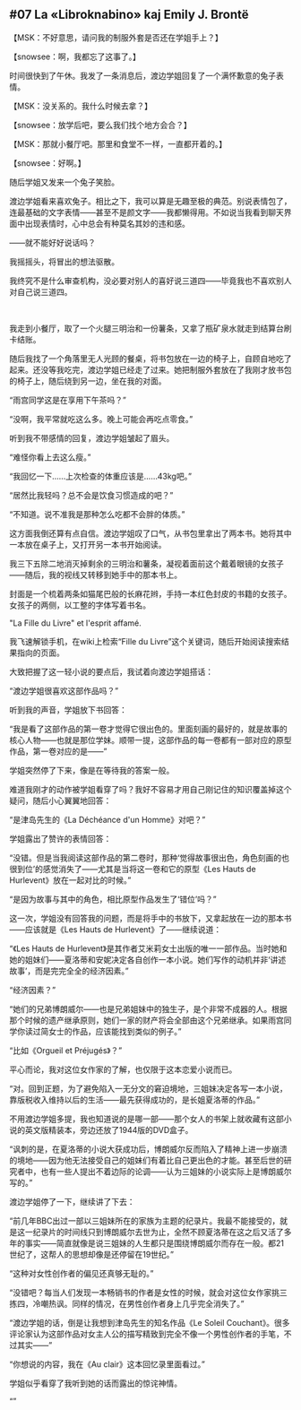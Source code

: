 ## #07 La «Libroknabino» kaj Emily J. Brontë

【MSK：不好意思，请问我的制服外套是否还在学姐手上？】

【snowsee：啊，我都忘了这事了。】

时间很快到了午休。我发了一条消息后，渡边学姐回复了一个满怀歉意的兔子表情。

【MSK：没关系的。我什么时候去拿？】

【snowsee：放学后吧，要么我们找个地方会合？】

【MSK：那就小餐厅吧。那里和食堂不一样，一直都开着的。】

【snowsee：好啊。】

随后学姐又发来一个兔子笑脸。

渡边学姐看来喜欢兔子。相比之下，我可以算是无趣至极的典范。别说表情包了，连最基础的文字表情——甚至不是颜文字——我都懒得用。不如说当我看到聊天界面中出现表情时，心中总会有种莫名其妙的违和感。

——就不能好好说话吗？

我摇摇头，将冒出的想法驱散。

我终究不是什么审查机构，没必要对别人的喜好说三道四——毕竟我也不喜欢别人对自己说三道四。

&emsp;

我走到小餐厅，取了一个火腿三明治和一份薯条，又拿了瓶矿泉水就走到结算台刷卡结账。

随后我找了一个角落里无人光顾的餐桌，将书包放在一边的椅子上，自顾自地吃了起来。还没等我吃完，渡边学姐已经走了过来。她把制服外套放在了我刚才放书包的椅子上，随后绕到另一边，坐在我的对面。

“雨宫同学这是在享用下午茶吗？”

“没啊，我平常就吃这么多。晚上可能会再吃点零食。”

听到我不带感情的回复，渡边学姐皱起了眉头。

“难怪你看上去这么瘦。”

“我回忆一下……上次检查的体重应该是……43kg吧。”

“居然比我轻吗？总不会是饮食习惯造成的吧？”

“不知道。说不准我是那种怎么吃都不会胖的体质。”

这方面我倒还算有点自信。渡边学姐叹了口气，从书包里拿出了两本书。她将其中一本放在桌子上，又打开另一本书开始阅读。

我三下五除二地消灭掉剩余的三明治和薯条，凝视着面前这个戴着眼镜的女孩子——随后，我的视线又转移到她手中的那本书上。

封面是一个梳着两条如猫尾巴般的长麻花辫，手持一本红色封皮的书籍的女孩子。女孩子的两侧，以工整的字体写着书名。

"La Fille du Livre" et l'esprit affamé.

我飞速解锁手机，在wiki上检索“Fille du Livre”这个关键词，随后开始阅读搜索结果指向的页面。

大致把握了这一轻小说的要点后，我试着向渡边学姐搭话：

“渡边学姐很喜欢这部作品吗？”

听到我的声音，学姐放下书回答：

“我是看了这部作品的第一卷才觉得它很出色的。里面刻画的最好的，就是故事的核心人物——也就是那位学妹。顺带一提，这部作品的每一卷都有一部对应的原型作品，第一卷对应的是——”

学姐突然停了下来，像是在等待我的答案一般。

难道我刚才的动作被学姐看穿了吗？我好不容易才用自己刚记住的知识覆盖掉这个疑问，随后小心翼翼地回答：

“是津岛先生的《La Déchéance d'un Homme》对吧？”

学姐露出了赞许的表情回答：

“没错。但是当我阅读这部作品的第二卷时，那种‘觉得故事很出色，角色刻画的也很到位’的感觉消失了——尤其是当将这一卷和它的原型《Les Hauts de Hurlevent》放在一起对比的时候。”

“是因为故事与其中的角色，相比原型作品发生了‘错位’吗？”

这一次，学姐没有回答我的问题，而是将手中的书放下，又拿起放在一边的那本书——应该就是《Les Hauts de Hurlevent》了——继续说道：

“《Les Hauts de Hurlevent》是其作者艾米莉女士出版的唯一一部作品。当时她和她的姐妹们——夏洛蒂和安妮决定各自创作一本小说。她们写作的动机并非‘讲述故事’，而是完完全全的经济因素。”

“经济因素？”

“她们的兄弟博朗威尔——也是兄弟姐妹中的独生子，是个非常不成器的人。根据那个时候的遗产继承原则，她们一家的财产将会全部由这个兄弟继承。如果雨宫同学你读过简女士的作品，应该能找到类似的例子。”

“比如《Orgueil et Préjugés》？”

平心而论，我对这位女作家的了解，也仅限于这本恋爱小说而已。

“对。回到正题，为了避免陷入一无分文的窘迫境地，三姐妹决定各写一本小说，靠版税收入维持以后的生活——最先获得成功的，是长姐夏洛蒂的作品。”

不用渡边学姐多提，我也知道说的是哪一部——那个女人的书架上就收藏有这部小说的英文版精装本，旁边还放了1944版的DVD盒子。

“讽刺的是，在夏洛蒂的小说大获成功后，博朗威尔反而陷入了精神上进一步崩溃的境地——因为他无法接受自己的姐妹们有着比自己更出色的才能。甚至后世的研究者中，也有一些人提出不着边际的论调——认为三姐妹的小说实际上是博朗威尔写的。”

渡边学姐停了一下，继续讲了下去：

“前几年BBC出过一部以三姐妹所在的家族为主题的纪录片。我最不能接受的，就是这一纪录片的时间线只到博朗威尔去世为止，全然不顾夏洛蒂在这之后又活了多年的事实——简直就像是说三姐妹的人生都只是围绕博朗威尔而存在一般。都21世纪了，这帮人的思想却像是还停留在19世纪。”

“这种对女性创作者的偏见还真够无耻的。”

“没错吧？每当人们发现一本畅销书的作者是女性的时候，就会对这位女作家挑三拣四，冷嘲热讽。同样的情况，在男性创作者身上几乎完全消失了。”

“渡边学姐的话，倒是让我想到津岛先生的知名作品《Le Soleil Couchant》。很多评论家认为这部作品对女主人公的描写精致到完全不像一个男性创作者的手笔，不过其实——”

“你想说的内容，我在《Au clair》这本回忆录里面看过。”

学姐似乎看穿了我听到她的话而露出的惊诧神情。

“”
